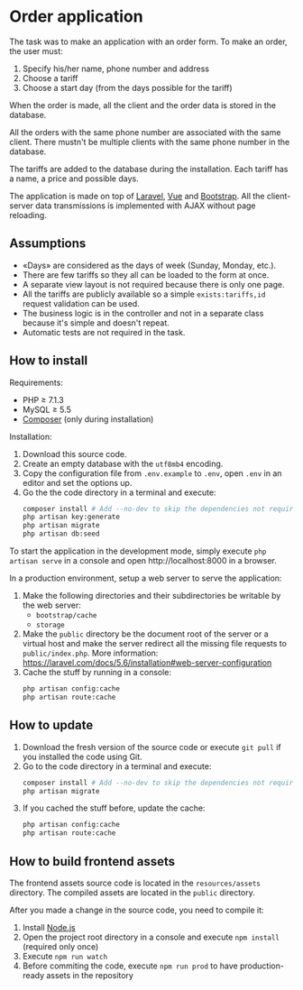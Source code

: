 # Order application

The task was to make an application with an order form. To make an order, the user must:

1. Specify his/her name, phone number and address
2. Choose a tariff
3. Choose a start day (from the days possible for the tariff)

When the order is made, all the client and the order data is stored in the database.

All the orders with the same phone number are associated with the same client.
There mustn't be multiple clients with the same phone number in the database.

The tariffs are added to the database during the installation.
Each tariff has a name, a price and possible days.

The application is made on top of [Laravel](http://laravel.com), [Vue](http://vuejs.org) and [Bootstrap](http://getbootstrap.com).
All the client-server data transmissions is implemented with AJAX without page reloading.

## Assumptions

* «Days» are considered as the days of week (Sunday, Monday, etc.).
* There are few tariffs so they all can be loaded to the form at once.
* A separate view layout is not required because there is only one page.
* All the tariffs are publicly available so a simple `exists:tariffs,id` request validation can be used.
* The business logic is in the controller and not in a separate class because it's simple and doesn't repeat.
* Automatic tests are not required in the task.

## How to install

Requirements:

* PHP ≥ 7.1.3
* MySQL ≥ 5.5 
* [Composer](https://getcomposer.org) (only during installation)

Installation:

1. Download this source code.
2. Create an empty database with the `utf8mb4` encoding.
3. Copy the configuration file from `.env.example` to `.env`, open `.env` in an editor and set the options up.
4. Go the the code directory in a terminal and execute:
    ```bash
    composer install # Add --no-dev to skip the dependencies not required on production
    php artisan key:generate
    php artisan migrate
    php artisan db:seed
    ```

To start the application in the development mode, simply execute `php artisan serve` in a console and open http://localhost:8000 in a browser.

In a production environment, setup a web server to serve the application:

1. Make the following directories and their subdirectories be writable by the web server:
    - `bootstrap/cache`
    - `storage`
2. Make the `public` directory be the document root of the server or a virtual host and make the server redirect all the
    missing file requests to `public/index.php`. More information: https://laravel.com/docs/5.6/installation#web-server-configuration
3. Cache the stuff by running in a console:
    ```bash
    php artisan config:cache
    php artisan route:cache
    ```

## How to update

1. Download the fresh version of the source code or execute `git pull` if you installed the code using Git.
2. Go to the code directory in a terminal and execute:
    ```bash
    composer install # Add --no-dev to skip the dependencies not required on production
    php artisan migrate
    ```
3. If you cached the stuff before, update the cache:
    ```bash
    php artisan config:cache
    php artisan route:cache
    ```

## How to build frontend assets

The frontend assets source code is located in the `resources/assets` directory.
The compiled assets are located in the `public` directory.

After you made a change in the source code, you need to compile it:

1. Install [Node.js](http://nodejs.org/)
2. Open the project root directory in a console and execute `npm install` (required only once)
3. Execute `npm run watch`
4. Before commiting the code, execute `npm run prod` to have production-ready assets in the repository
